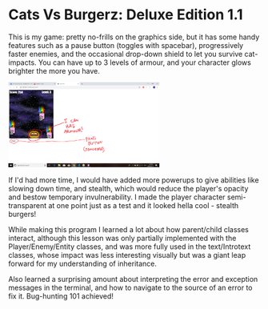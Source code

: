 # Cats Vs Burgerz: Deluxe Edition 1.1

This is my game: pretty no-frills on the graphics side, but it has some handy features such as a pause button (toggles with spacebar), progressively faster enemies, and the occasional drop-down shield to let you survive cat-impacts. You can have up to 3 levels of armour, and your character glows brighter the more you have.

<img src="images/cats_screenshot.png" style="width: 60%;">

If I'd had more time, I would have added more powerups to give abilities like slowing down time, and stealth, which would reduce the player's opacity and bestow temporary invulnerability. I made the player character semi-transparent at one point just as a test and it looked hella cool - stealth burgers!

While making this program I learned a lot about how parent/child classes interact, although this lesson was only partially implemented with the Player/Enemy/Entity classes, and was more fully used in the text/Introtext classes, whose impact was less interesting visually but was a giant leap forward for my understanding of inheritance.

Also learned a surprising amount about interpreting the error and exception messages in the terminal, and how to navigate to the source of an error to fix it. Bug-hunting 101 achieved!
